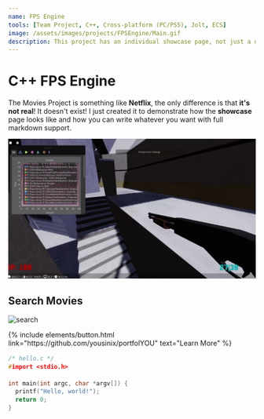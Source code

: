 ```yaml
---
name: FPS Engine
tools: [Team Project, C++, Cross-platform (PC/PS5), Jolt, ECS]
image: /assets/images/projects/FPSEngine/Main.gif
description: This project has an individual showcase page, not just a direct link to the project site or repo. Now you have more space to describe your awesome project!
---
```


# C++ FPS Engine

The Movies Project is something like **Netflix**, the only difference is that **it's not real**! It doesn't exist! I just created it to demonstrate how the **showcase** page looks like and how you can write whatever you want with full markdown support.

![preview](../assets/images/projects/FPSEngine/Main.png)

## Search Movies

![search](https://www.sketchappsources.com/resources/source-image/microsoft-windows-10-virtual-keyboard-diogo-sousa.png)

<p class="text-center">
{% include elements/button.html link="https://github.com/yousinix/portfolYOU" text="Learn More" %}
</p>

```c
/* hello.c */
#import <stdio.h>

int main(int argc, char *argv[]) {
  printf("Hello, world!");
  return 0;
}
```